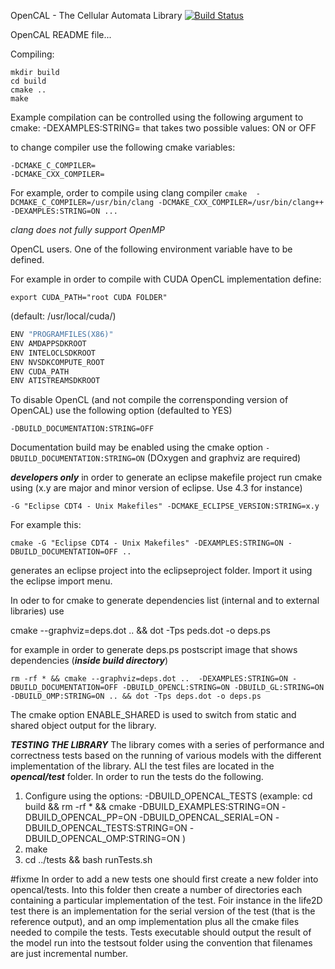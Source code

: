 
OpenCAL - The Cellular Automata Library    [![Build Status](https://travis-ci.org/OpenCALTeam/opencal.svg?branch=master)](https://travis-ci.org/OpenCALTeam/opencal)


OpenCAL README file...

Compiling:
```
mkdir build
cd build
cmake ..
make
```
Example compilation can be controlled using  the following argument to cmake:
-DEXAMPLES:STRING= that takes two possible values: ON or OFF

to change compiler use the following cmake variables: 
```
-DCMAKE_C_COMPILER=
-DCMAKE_CXX_COMPILER=
```
For example, order to compile using clang compiler 
```cmake  -DCMAKE_C_COMPILER=/usr/bin/clang -DCMAKE_CXX_COMPILER=/usr/bin/clang++ -DEXAMPLES:STRING=ON ... ```

*clang does not fully support OpenMP*


OpenCL users. One of the following environment variable have to be  defined.

For example in order to compile with CUDA OpenCL implementation define:

```
export CUDA_PATH="root CUDA FOLDER"
```
(default: /usr/local/cuda/) 
```bash
ENV "PROGRAMFILES(X86)"
ENV AMDAPPSDKROOT
ENV INTELOCLSDKROOT
ENV NVSDKCOMPUTE_ROOT
ENV CUDA_PATH
ENV ATISTREAMSDKROOT
```
To disable OpenCL (and not compile the corrensponding version of OpenCAL) use the following option (defaulted to YES)
```
-DBUILD_DOCUMENTATION:STRING=OFF 
```

Documentation build may be enabled using the cmake option ```-DBUILD_DOCUMENTATION:STRING=ON``` (DOxygen and graphviz are required)



***developers only***
in order to generate an eclipse makefile project run cmake using (x.y are major and minor version of eclipse. Use 4.3 for instance)
```
-G "Eclipse CDT4 - Unix Makefiles" -DCMAKE_ECLIPSE_VERSION:STRING=x.y
```
For example this:
```
cmake -G "Eclipse CDT4 - Unix Makefiles" -DEXAMPLES:STRING=ON -DBUILD_DOCUMENTATION=OFF ..
```
generates an eclipse project into the eclipseproject folder. Import it using the eclipse import menu.

In oder to for cmake to generate dependencies list (internal and to external libraries) use

cmake --graphviz=deps.dot .. && dot -Tps peds.dot -o deps.ps

for example in order to generate deps.ps postscript image that shows dependencies (***inside build directory***)

```
rm -rf * && cmake --graphviz=deps.dot ..  -DEXAMPLES:STRING=ON -DBUILD_DOCUMENTATION=OFF -DBUILD_OPENCL:STRING=ON -DBUILD_GL:STRING=ON -DBUILD_OMP:STRING=ON .. && dot -Tps deps.dot -o deps.ps
```

The cmake option ENABLE_SHARED is used to switch from static and shared object output for the library.



***TESTING THE LIBRARY***
The library comes with a series of performance and correctness tests based on the running of various models with the different implementation of the library. ALl the test files are located in the ***opencal/test*** folder. In order to run the tests do the following.

1. Configure using the options: -DBUILD_OPENCAL_TESTS (example: cd build && rm -rf * && cmake -DBUILD_EXAMPLES:STRING=ON -DBUILD_OPENCAL_PP=ON -DBUILD_OPENCAL_SERIAL=ON -DBUILD_OPENCAL_TESTS:STRING=ON -DBUILD_OPENCAL_OMP:STRING=ON )
2. make
3. cd ../tests && bash runTests.sh

#fixme
In order to add a new tests one should first create a new folder into  opencal/tests. Into this folder then create a number of directories each containing a particular implementation of the test. Foir instance in the life2D test there is an implementation for the serial version of the test (that is the reference output), and an omp implementation plus all the cmake files needed to compile the tests. Tests executable should output the result of the model run into the testsout folder using the convention that filenames are just incremental number. 
